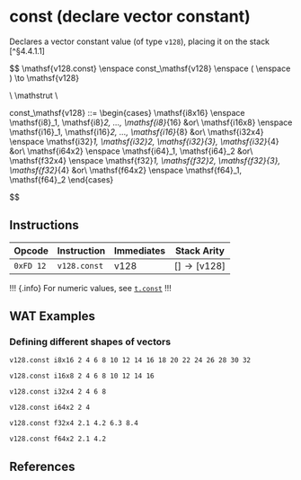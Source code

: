 
# const (declare vector constant)

Declares a vector constant value (of type `v128`), placing it on the stack [^§4.4.1.1]

$$
\mathsf{v128.const} \enspace
const_\mathsf{v128}
\enspace
( \enspace ) \to \mathsf{v128}

\\
\mathstrut
\\

const_\mathsf{v128} ::=
\begin{cases}
\mathsf{i8x16} \enspace \mathsf{i8}_1, \mathsf{i8}_2, ..., \mathsf{i8}_{16} &or\\ 
\mathsf{i16x8} \enspace \mathsf{i16}_1, \mathsf{i16}_2, ..., \mathsf{i16}_{8} &or\\
\mathsf{i32x4} \enspace \mathsf{i32}_1, \mathsf{i32}_2, \mathsf{i32}_{3}, \mathsf{i32}_{4} &or\\
\mathsf{i64x2} \enspace \mathsf{i64}_1, \mathsf{i64}_2 &or\\
\mathsf{f32x4} \enspace \mathsf{f32}_1, \mathsf{f32}_2, \mathsf{f32}_{3}, \mathsf{f32}_{4} &or\\
\mathsf{f64x2} \enspace \mathsf{f64}_1, \mathsf{f64}_2
\end{cases}

$$



## Instructions

| Opcode    | Instruction  | Immediates     | Stack Arity |
|-----------|--------------|----------------|-------------|
| `0xFD 12` | `v128.const` | $\mathsf{v128}$ | $[ ] \to [ \mathsf{v128} ]$ |

!!! {.info}
For numeric values, see [`t.const`](../numeric/const.md)
!!!



## WAT Examples

### Defining different shapes of vectors

```wasm
v128.const i8x16 2 4 6 8 10 12 14 16 18 20 22 24 26 28 30 32

v128.const i16x8 2 4 6 8 10 12 14 16

v128.const i32x4 2 4 6 8

v128.const i64x2 2 4

v128.const f32x4 2.1 4.2 6.3 8.4

v128.const f64x2 2.1 4.2
```


## References

[^§2.4.2]: _WebAssembly Core Specification, Structure, Vector Instructions_ - <https://webassembly.github.io/spec/core/bikeshed/#vector-instructions%E2%91%A0>
[^§4.4.3.1]: _WebAssembly Core Specification, Execution, Vector Instructions, v128.const c_ - <https://webassembly.github.io/spec/core/bikeshed/#-hrefsyntax-valtypemathsfv128mathsfhrefsyntax-instr-vecmathsfconstc%E2%91%A0>

